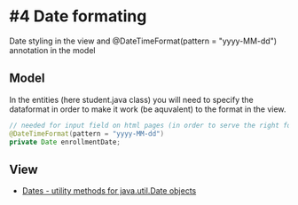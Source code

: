 # #4 Date formating
Date styling in the view and @DateTimeFormat(pattern = "yyyy-MM-dd") annotation in the model    

## Model
In the entities (here student.java class) you will need to specify the dataformat in order to make it work (be aquvalent) to the format in the view.    
 
 ````java   
 // needed for input field on html pages (in order to serve the right format)
 @DateTimeFormat(pattern = "yyyy-MM-dd") 
 private Date enrollmentDate;
 ````   

## View
* [Dates - utility methods for java.util.Date objects](http://www.thymeleaf.org/doc/tutorials/2.1/usingthymeleaf.html#appendix-b-expression-utility-objects)    